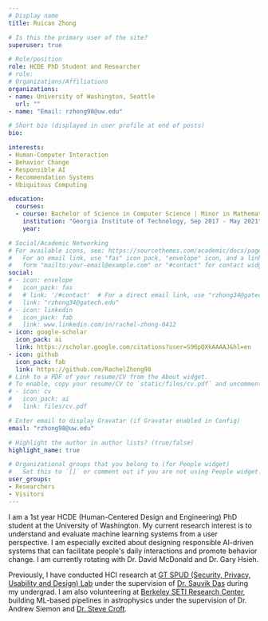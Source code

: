 ```yaml
---
# Display name
title: Ruican Zhong

# Is this the primary user of the site?
superuser: true

# Role/position
role: HCDE PhD Student and Researcher
# role: 
# Organizations/Affiliations
organizations: 
- name: University of Washington, Seattle
  url: ""
- name: "Email: rzhong98@uw.edu"

# Short bio (displayed in user profile at end of posts)
bio: 

interests:
- Human-Computer Interaction
- Behavior Change
- Responsible AI
- Recommendation Systems
- Ubiquitous Computing

education:
  courses:
  - course: Bachelor of Science in Computer Science | Minor in Mathematics
    institution: "Georgia Institute of Technology, Sep 2017 - May 2021"
    year:

# Social/Academic Networking
# For available icons, see: https://sourcethemes.com/academic/docs/page-builder/#icons
#   For an email link, use "fas" icon pack, "envelope" icon, and a link in the
#   form "mailto:your-email@example.com" or "#contact" for contact widget.
social:
# - icon: envelope
#   icon_pack: fas
#   # link: '/#contact'  # For a direct email link, use "rzhong34@gatech.edu".
#   link: "rzhong34@gatech.edu"
# - icon: linkedin
#   icon_pack: fab
#   link: www.linkedin.com/in/rachel-zhong-0412
- icon: google-scholar
  icon_pack: ai
  link: https://scholar.google.com/citations?user=S96pQXkAAAAJ&hl=en
- icon: github
  icon_pack: fab
  link: https://github.com/RachelZhong98
# Link to a PDF of your resume/CV from the About widget.
# To enable, copy your resume/CV to `static/files/cv.pdf` and uncomment the lines below.
# - icon: cv
#   icon_pack: ai
#   link: files/cv.pdf

# Enter email to display Gravatar (if Gravatar enabled in Config)
email: "rzhong98@uw.edu"

# Highlight the author in author lists? (true/false)
highlight_name: true

# Organizational groups that you belong to (for People widget)
#   Set this to `[]` or comment out if you are not using People widget.
user_groups:
- Researchers
- Visitors
---
```


I am a 1st year HCDE (Human-Centered Design and Engineering) PhD student at the University of Washington. My current research interest is to understand and evaluate machine learning systems from a user perspective. I am especially excited about designing responsible AI-driven systems that can facilitate people's daily interactions and promote behavior change. I am currently rotating with Dr. David McDonald and Dr. Gary Hsieh.


Previously, I have conducted HCI research at [GT SPUD (Security, Privacy, Usability and Design) Lab](https://gtspuds.com/) under the supervision of [Dr. Sauvik Das](https://sauvikdas.com/) during my undergrad. I am also volunteering at [Berkeley SETI  Research Center](https://seti.berkeley.edu/listen/), building ML-based pipelines in astrophysics under the supervision of Dr. Andrew Siemon and [Dr. Steve Croft](https://astro.berkeley.edu/people/steve-croft/). 
<!-- 
Miscellany: amateur piano player and singer, debate club consultant at my high school in China, learning to be a concept artist (work in progress). -->
